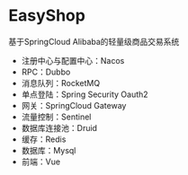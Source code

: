 # EasyShop

基于SpringCloud Alibaba的轻量级商品交易系统

* 注册中心与配置中心：Nacos
* RPC：Dubbo
* 消息队列：RocketMQ
* 单点登陆：Spring Security Oauth2
* 网关：SpringCloud Gateway
* 流量控制：Sentinel
* 数据库连接池：Druid
* 缓存：Redis
* 数据库：Mysql
* 前端：Vue

